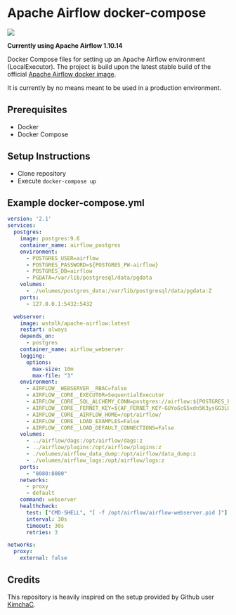 # Apache Airflow docker-compose

![](https://img.shields.io/docker/cloud/build/wstolk/apache-airflow)

**Currently using Apache Airflow 1.10.14**

Docker Compose files for setting up an Apache Airflow environment (LocalExecutor). 
The project is build upon the latest stable build of the 
official [Apache Airflow docker image](https://hub.docker.com/r/apache/airflow).

It is currently by no means meant to be used in a production environment.

## Prerequisites

* Docker
* Docker Compose

## Setup Instructions

* Clone repository
* Execute `docker-compose up`

## Example docker-compose.yml

```yaml
version: '2.1'
services:
  postgres:
    image: postgres:9.6
    container_name: airflow_postgres
    environment:
      - POSTGRES_USER=airflow
      - POSTGRES_PASSWORD=${POSTGRES_PW-airflow}
      - POSTGRES_DB=airflow
      - PGDATA=/var/lib/postgresql/data/pgdata
    volumes:
      - ./volumes/postgres_data:/var/lib/postgresql/data/pgdata:Z
    ports:
      - 127.0.0.1:5432:5432

  webserver:
    image: wstolk/apache-airflow:latest
    restart: always
    depends_on:
      - postgres
    container_name: airflow_webserver
    logging:
      options:
        max-size: 10m
        max-file: "3"
    environment:
      - AIRFLOW__WEBSERVER__RBAC=false
      - AIRFLOW__CORE__EXECUTOR=SequentialExecutor
      - AIRFLOW__CORE__SQL_ALCHEMY_CONN=postgres://airflow:${POSTGRES_PW-airflow}@postgres:5432/airflow
      - AIRFLOW__CORE__FERNET_KEY=${AF_FERNET_KEY-GUYoGcG5xdn5K3ysGG3LQzOt3cc0UBOEibEPxugDwas=}
      - AIRFLOW__CORE__AIRFLOW_HOME=/opt/airflow/
      - AIRFLOW__CORE__LOAD_EXAMPLES=False
      - AIRFLOW__CORE__LOAD_DEFAULT_CONNECTIONS=False
    volumes:
      - ../airflow/dags:/opt/airflow/dags:z
      - ../airflow/plugins:/opt/airflow/plugins:z
      - ./volumes/airflow_data_dump:/opt/airflow/data_dump:z
      - ./volumes/airflow_logs:/opt/airflow/logs:z
    ports:
      - "8080:8080"
    networks:
      - proxy
      - default
    command: webserver
    healthcheck:
      test: ["CMD-SHELL", "[ -f /opt/airflow/airflow-webserver.pid ]"]
      interval: 30s
      timeout: 30s
      retries: 3

networks:
  proxy:
    external: false
```

## Credits

This repository is heavily inspired on the setup provided by 
Github user [KimchaC](https://github.com/puckel/docker-airflow/issues/536#issuecomment-626333283).